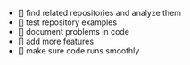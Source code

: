 - [] find related repositories and analyze them
- [] test repository examples
- [] document problems in code
- [] add more features
- [] make sure code runs smoothly
